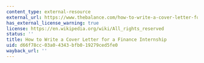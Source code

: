 ```yaml
---
content_type: external-resource
external_url: https://www.thebalance.com/how-to-write-a-cover-letter-for-a-finance-internship-1986448
has_external_license_warning: true
license: https://en.wikipedia.org/wiki/All_rights_reserved
status: ''
title: How to Write a Cover Letter for a Finance Internship
uid: d66f78cc-03a0-4343-bfb0-19279ced5fe0
wayback_url: ''
---
```

